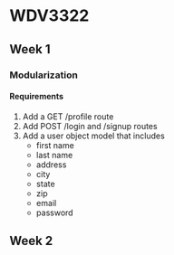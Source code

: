 # WDV3322

## Week 1

### Modularization

#### Requirements

1. Add a GET /profile route
2. Add POST /login and /signup routes
3. Add a user object model that includes
   - first name
   - last name
   - address
   - city
   - state
   - zip
   - email
   - password

## Week 2
